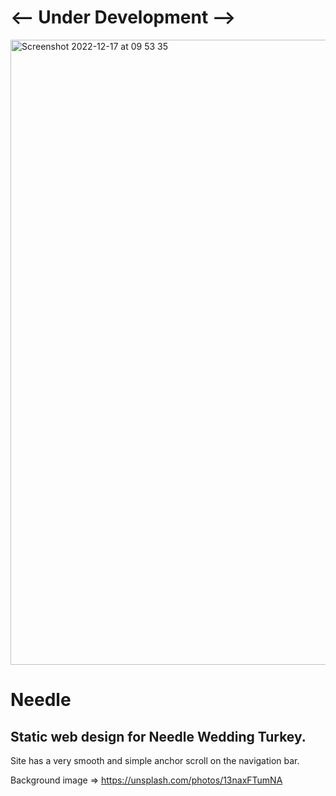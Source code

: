 # <-- Under Development -->

<img width="1000" alt="Screenshot 2022-12-17 at 09 53 35" src="https://user-images.githubusercontent.com/69481095/208236240-12cb3bb5-7ba3-4f30-a060-2f3f8a19060f.png">


# Needle

## Static web design for Needle Wedding Turkey. 

Site has a very smooth and simple anchor scroll on the navigation bar. 

Background image => https://unsplash.com/photos/13naxFTumNA
